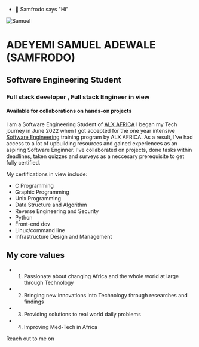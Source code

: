 - 👋 Samfrodo says "Hi"

![Samuel](https://twitter.com/adeyemifrodo/status/1361077382187261956?s=20&t=nWj4c2-LohAyoNkWAHVd_A)

# ADEYEMI SAMUEL ADEWALE (SAMFRODO)
## Software Engineering Student
### Full stack developer , Full stack Engineer in view
#### Available for collaborations on hands-on projects
I am a Software Engineering Student of [ALX AFRICA](https://www.alxafrica.com)
I began my Tech journey in June 2022 when I got accepted for the one year intensive
[Software Engineering](https://www.alxafrica.com/programme_post/full-stack-software-engineer) training program by ALX AFRICA. As a result, I've had access to a lot of upbuilding resources and gained experiences as an aspiring Software Enginner.
I've collaborated on projects, done tasks within deadlines, taken quizzes and surveys as a neccesary prerequisite to get fully certified.

My certifications in view include:
- C Programming
- Graphic Programming 
- Unix Programming
- Data Structure and Algorithm
- Reverse Engineering and Security
- Python
- Front-end dev
- Linux/command line
- Infrastructure Design and Management 


## My core values
  -    1.  Passionate about changing Africa and the whole world at large through Technology
  -    2.  Bringing new innovations into Technology through researches and findings
  -    3.  Providing solutions to real world daily problems
  -    4.  Improving Med-Tech in Africa

Reach out to me on
